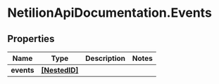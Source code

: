 # NetilionApiDocumentation.Events

## Properties
Name | Type | Description | Notes
------------ | ------------- | ------------- | -------------
**events** | [**[NestedID]**](NestedID.md) |  | 


